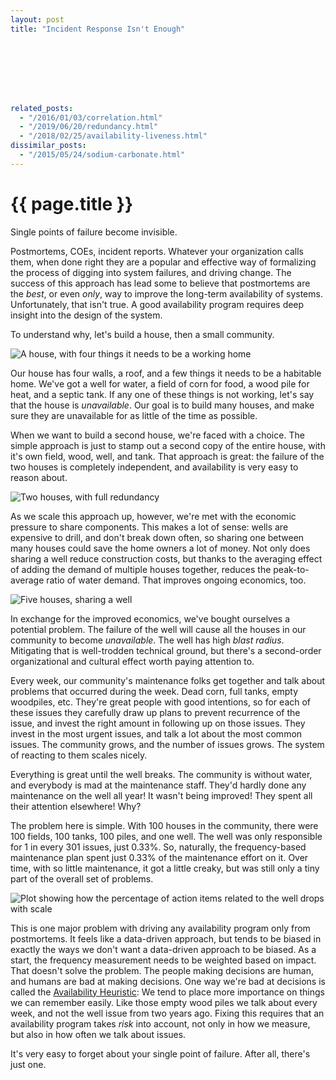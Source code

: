 ```yaml
---
layout: post
title: "Incident Response Isn't Enough"








related_posts:
  - "/2016/01/03/correlation.html"
  - "/2019/06/20/redundancy.html"
  - "/2018/02/25/availability-liveness.html"
dissimilar_posts:
  - "/2015/05/24/sodium-carbonate.html"
---
```

{{ page.title }}
================

<p class="meta">Single points of failure become invisible.</p>

Postmortems, COEs, incident reports. Whatever your organization calls them, when done right they are a popular and effective way of formalizing the process of digging into system failures, and driving change. The success of this approach has lead some to believe that postmortems are the *best*, or even *only*, way to improve the long-term availability of systems. Unfortunately, that isn't true. A good availability program requires deep insight into the design of the system.

To understand why, let's build a house, then a small community.

![A house, with four things it needs to be a working home](https://mbrooker-blog-images.s3.amazonaws.com/avail_slide_1.png)

Our house has four walls, a roof, and a few things it needs to be a habitable home. We've got a well for water, a field of corn for food, a wood pile for heat, and a septic tank. If any one of these things is not working, let's say that the house is *unavailable*. Our goal is to build many houses, and make sure they are unavailable for as little of the time as possible.

When we want to build a second house, we're faced with a choice. The simple approach is just to stamp out a second copy of the entire house, with it's own field, wood, well, and tank. That approach is great: the failure of the two houses is completely independent, and availability is very easy to reason about.

![Two houses, with full redundancy](https://mbrooker-blog-images.s3.amazonaws.com/avail_slide_2.png)

As we scale this approach up, however, we're met with the economic pressure to share components. This makes a lot of sense: wells are expensive to drill, and don't break down often, so sharing one between many houses could save the home owners a lot of money. Not only does sharing a well reduce construction costs, but thanks to the averaging effect of adding the demand of multiple houses together, reduces the peak-to-average ratio of water demand. That improves ongoing economics, too.

![Five houses, sharing a well](https://mbrooker-blog-images.s3.amazonaws.com/avail_slide_3.png)

In exchange for the improved economics, we've bought ourselves a potential problem. The failure of the well will cause all the houses in our community to become *unavailable*. The well has high *blast radius*. Mitigating that is well-trodden technical ground, but there's a second-order organizational and cultural effect worth paying attention to.

Every week, our community's maintenance folks get together and talk about problems that occurred during the week. Dead corn, full tanks, empty woodpiles, etc. They're great people with good intentions, so for each of these issues they carefully draw up plans to prevent recurrence of the issue, and invest the right amount in following up on those issues. They invest in the most urgent issues, and talk a lot about the most common issues. The community grows, and the number of issues grows. The system of reacting to them scales nicely.

Everything is great until the well breaks. The community is without water, and everybody is mad at the maintenance staff. They'd hardly done any maintenance on the well all year! It wasn't being improved! They spent all their attention elsewhere! Why?

The problem here is simple. With 100 houses in the community, there were 100 fields, 100 tanks, 100 piles, and one well. The well was only responsible for 1 in every 301 issues, just 0.33%. So, naturally, the frequency-based maintenance plan spent just 0.33% of the maintenance effort on it. Over time, with so little maintenance, it got a little creaky, but was still only a tiny part of the overall set of problems.

![Plot showing how the percentage of action items related to the well drops with scale](https://mbrooker-blog-images.s3.amazonaws.com/avail_slide_4.png)

This is one major problem with driving any availability program only from postmortems. It feels like a data-driven approach, but tends to be biased in exactly the ways we don't want a data-driven approach to be biased. As a start, the frequency measurement needs to be weighted based on impact. That doesn't solve the problem. The people making decisions are human, and humans are bad at making decisions. One way we're bad at decisions is called the [Availability Heuristic](https://en.wikipedia.org/wiki/Availability_heuristic): We tend to place more importance on things we can remember easily. Like those empty wood piles we talk about every week, and not the well issue from two years ago. Fixing this requires that an availability program takes *risk* into account, not only in how we measure, but also in how often we talk about issues.

It's very easy to forget about your single point of failure. After all, there's just one.